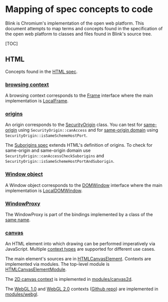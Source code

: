 # Mapping of spec concepts to code

Blink is Chromium's implementation of the open web platform. This document
attempts to map terms and concepts found in the specification of the open web
platform to classes and files found in Blink's source tree.

[TOC]

## HTML

Concepts found in the [HTML spec](https://html.spec.whatwg.org/).

### [browsing context](https://html.spec.whatwg.org/#browsing-context)

A browsing context corresponds to the
[Frame](https://cs.chromium.org/src/third_party/WebKit/Source/core/frame/Frame.h)
interface where the main implementation is
[LocalFrame](https://cs.chromium.org/src/third_party/WebKit/Source/core/frame/LocalFrame.h).

### [origins](https://html.spec.whatwg.org/multipage/browsers.html#concept-origin)

An origin corresponds to the
[SecurityOrigin](https://cs.chromium.org/src/third_party/WebKit/Source/platform/weborigin/SecurityOrigin.h)
class. You can test for
[same-origin](https://html.spec.whatwg.org/multipage/browsers.html#same-origin)
using `SecurityOrigin::canAccess` and for [same-origin
domain](https://html.spec.whatwg.org/multipage/browsers.html#same-origin-domain)
using `SecurityOrigin::isSameSchemeHostPort`.

The [Suborigins spec](https://w3c.github.io/webappsec-suborigins/) extends
HTML's definition of origins. To check for same-origin and same-origin domain
use `SecurityOrigin::canAccessCheckSuborigins` and
`SecurityOrigin::isSameSchemeHostPortAndSuborigin`.

### [Window object](https://html.spec.whatwg.org/#window)

A Window object corresponds to the
[DOMWindow](https://cs.chromium.org/src/third_party/WebKit/Source/core/frame/DOMWindow.h)
interface where the main implementation is
[LocalDOMWindow](https://cs.chromium.org/src/third_party/WebKit/Source/core/frame/LocalDOMWindow.h).

### [WindowProxy](https://html.spec.whatwg.org/#windowproxy)

The WindowProxy is part of the bindings implemented by a class of the [same
name](https://cs.chromium.org/Source/bindings/core/v8/WindowProxy.h).

### [canvas](https://html.spec.whatwg.org/multipage/scripting.html#the-canvas-element)

An HTML element into which drawing can be performed imperatively via
JavaScript. Multiple
[context types](https://html.spec.whatwg.org/multipage/scripting.html#dom-canvas-getcontext)
are supported for different use cases.

The main element's sources are in
[HTMLCanvasElement](https://cs.chromium.org/chromium/src/third_party/WebKit/Source/core/html/HTMLCanvasElement.h). Contexts
are implemented via modules. The top-level module is
[HTMLCanvasElementModule](https://cs.chromium.org/chromium/src/third_party/WebKit/Source/modules/canvas/HTMLCanvasElementModule.h).

The
[2D canvas context](https://html.spec.whatwg.org/multipage/scripting.html#canvasrenderingcontext2d)
is implemented in
[modules/canvas2d](https://cs.chromium.org/chromium/src/third_party/WebKit/Source/modules/canvas2d/).

The
[WebGL 1.0](https://www.khronos.org/registry/webgl/specs/latest/1.0/)
and
[WebGL 2.0](https://www.khronos.org/registry/webgl/specs/latest/2.0/)
contexts ([Github repo](https://github.com/KhronosGroup/WebGL)) are
implemented in [modules/webgl](https://cs.chromium.org/chromium/src/third_party/WebKit/Source/modules/webgl/).
